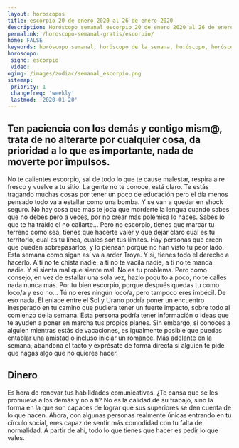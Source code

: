 ```yaml
---
layout: horoscopos
title: escorpio 20 de enero 2020 al 26 de enero 2020 
description: Horóscopo semanal escorpio 20 de enero 2020 al 26 de enero 2020. Ten paciencia con los demás y contigo mism@, trata de no alterarte por cualquier cosa, da prioridad a lo que es importante, nada de moverte por impulsos.
permalink: /horoscopo-semanal-gratis/escorpio/
home: FALSE
keywords: horóscopo semanal, horóscopo de la semana, horóscopo, horóscopo gratis,horóscopos, horóscopo esperanza gracia, horoscopos escorpio la semana, horóscopos gratis, Tarot, Astrologia, Zodíaco, escorpio, horoscopo gratis, semanal
horoscopo:
 signo: escorpio
 video:  
ogimg: /images/zodiac/semanal_escorpio.png
sitemap:
 priority: 1
 changefreq: 'weekly'
 lastmod: '2020-01-20'
---
```




## Ten paciencia con los demás y contigo mism@, trata de no alterarte por cualquier cosa, da prioridad a lo que es importante, nada de moverte por impulsos.

No te calientes escorpio, sal de todo lo que te cause malestar, respira aire fresco y vuelve a tu sitio. La gente no te conoce, está claro. Te estás tragando muchas cosas por tener un poco de educación pero el día menos pensado todo va a estallar como una bomba. Y se van a quedar en shock seguro. No hay cosa que más te joda que morderte la lengua cuando sabes que no debes pero a veces, por no crear más polémica lo haces. Sabes lo que te ha traído el no callarte… Pero no escorpio, tienes que marcar tu terreno como sea, tienes que hacerte valer y que dejar claro cual es tu territorio, cual es tu línea, cuales son tus límites. Hay personas que creen que pueden sobrepasarlos, y lo piensan porque no han visto tu peor lado. Esta semana como sigan así va a arder Troya. Y sí, tienes todo el derecho a hacerlo. A ti no te chista nadie, a ti no te vacila nadie, a ti no te manda nadie. Y si sienta mal que siente mal. No es tu problema. Pero como consejo, en vez de estallar una sola vez, hazlo poquito a poco, no te calles nada nunca más. Por tu bien escorpio, porque después quedas tu como loco/a y eso no… Tú no eres ningún loco/a, pero tampoco eres imbécil. De eso nada.
El enlace entre el Sol y Urano podría poner un encuentro inesperado en tu camino que pudiera tener un fuerte impacto, sobre todo al comienzo de la semana. Esta persona podría tener información o ideas que te ayuden a poner en marcha tus propios planes. Sin embargo, si conoces a alguien mientras estás de vacaciones, es igualmente posible que puedas entablar una amistad o incluso iniciar un romance. Más adelante en la semana, abandona el tacto y exprésate de forma directa si alguien te pide que hagas algo que no quieres hacer.

## Dinero

Es hora de renovar tus habilidades comunicativas. ¿Te cansa que se les promueva a los demás y no a ti? No es la calidad de su trabajo, sino la forma en la que son capaces de lograr que sus superiores se den cuenta de lo que hacen. Ahora, con algunas personas realmente únicas entrando en tu círculo social, eres capaz de sentir más comodidad con tu falta de normalidad. A partir de ahí, todo lo que tienes que hacer es pedir lo que vales.